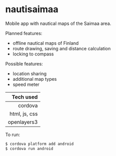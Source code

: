 # nautisaimaa
Mobile app with nautical maps of the Saimaa area.


Planned features:
  - offline nautical maps of Finland
  - route drawing, saving and distance calculation
  - locking to compass

Possible features:
  - location sharing
  - additional map types
  - speed meter


| Tech used |
| --------------:|
| cordova |
| html, js, css |
| openlayers3 |

To run:
```sh
$ cordova platform add android
$ cordova run android
```
